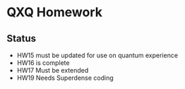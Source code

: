 # QXQ Homework

## Status

* HW15 must be updated for use on quantum experience
* HW16 is complete
* HW17 Must be extended
* HW19 Needs Superdense coding
